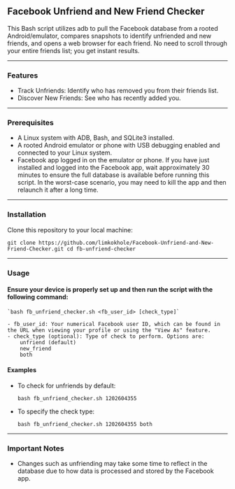 ## Facebook Unfriend and New Friend Checker

This Bash script utilizes adb to pull the Facebook database from a rooted Android/emulator, compares snapshots to identify unfriended and new friends, and opens a web browser for each friend. No need to scroll through your entire friends list; you get instant results.

---
### Features  

- Track Unfriends: Identify who has removed you from their friends list.
- Discover New Friends: See who has recently added you.

---
### Prerequisites  

- A Linux system with ADB, Bash, and SQLite3 installed.
- A rooted Android emulator or phone with USB debugging enabled and connected to your Linux system.
- Facebook app logged in on the emulator or phone. If you have just installed and logged into the Facebook app, wait approximately 30 minutes to ensure the full database is available before running this script. In the worst-case scenario, you may need to kill the app and then relaunch it after a long time.

---
### Installation  

Clone this repository to your local machine:

`git clone https://github.com/limkokhole/Facebook-Unfriend-and-New-Friend-Checker.git
cd fb-unfriend-checker`

---
### Usage  
#### Ensure your device is properly set up and then run the script with the following command:  

    `bash fb_unfriend_checker.sh <fb_user_id> [check_type]`

    - fb_user_id: Your numerical Facebook user ID, which can be found in the URL when viewing your profile or using the "View As" feature.
    - check_type (optional): Type of check to perform. Options are:
        unfriend (default)
        new_friend
        both

#### Examples  

- To check for unfriends by default:
    
    `bash fb_unfriend_checker.sh 1202604355`

- To specify the check type:

    `bash fb_unfriend_checker.sh 1202604355 both`

---
### Important Notes  

- Changes such as unfriending may take some time to reflect in the database due to how data is processed and stored by the Facebook app.

